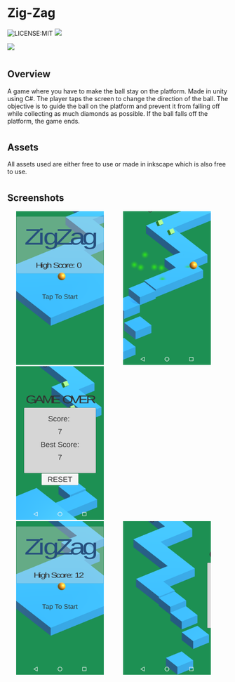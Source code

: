 # Zig-Zag

![LICENSE:MIT](https://img.shields.io/badge/License-MIT-yellow.svg)
![](https://img.shields.io/github/languages/top/ShubhamGururani/Zig-Zag.svg)

![](https://forthebadge.com/images/badges/built-for-android.svg)

# <h2>Overview</h2>

A game where you have to make the ball stay on the platform. Made in unity using C#. The player taps the screen to change the direction of the ball. The objective is to guide the ball on the platform and prevent it from falling off while collecting as much diamonds as possible. If the ball falls off the platform, the game ends.

# <h2>Assets</h2>
All assets used are either free to use or made in inkscape which is also free to use.

# <h2>Screenshots</h2>
<div>
 <img src="https://github.com/ShubhamGururani/Zig-Zag/blob/master/Screenshots/DefaultStart.png" alt="DefaultGameStart" height = "350" width = "200" hspace ="20">
 
 <img src="https://github.com/ShubhamGururani/Zig-Zag/blob/master/Screenshots/DiamondExplosion.png" alt="DiamondExplosion" height = "350" width = "200" hspace ="20">
 
 <img src="https://github.com/ShubhamGururani/Zig-Zag/blob/master/Screenshots/GameOver.png" alt="Game Over" height = "350" width = "200" hspace ="20">
</div>
<div>
 <img src="https://github.com/ShubhamGururani/Zig-Zag/blob/master/Screenshots/GameStart.png" alt="GameStart" height = "350" width = "200" hspace ="20">
<img src="https://github.com/ShubhamGururani/Zig-Zag/blob/master/Screenshots/TilesFalling.png" alt="TilesFalling" height = "350" width = "200" hspace ="20">
</div>
